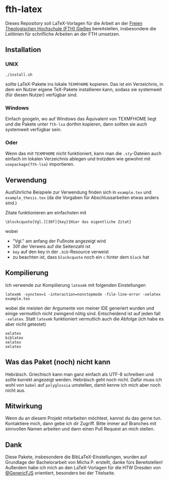 # fth-latex
Dieses Repository soll LaTeX-Vorlagen für die Arbeit an der [Freien Theologischen Hochschule (FTH) Gießen](https://fthgiessen.de) bereitstellen, insbesondere die Leitlinien für schrifliche Arbeiten an der FTH umsetzen.

## Installation
### UNIX
```
./install.sh
```
sollte LaTeX-Pakete ins lokale `TEXMFHOME` kopieren. Das ist ein Verzeichnis, in dem ein Nutzer eigene TeX-Pakete installieren kann, sodass sie systemweit (für diesen Nutzer) verfügbar sind.

### Windows
Einfach googeln, wo auf Windows das Äquivalent von TEXMFHOME liegt und die Pakete unter `fth-lsa` dorthin kopieren, dann sollten sie auch systemweit verfügbar sein.

### Oder
Wenn das mit `TEXMFHOME` nicht funktioniert, kann man die `.sty`-Dateien auch einfach im lokalen Verzeichnis ablegen und trotzdem wie gewohnt mit `usepackage{fth-lsa}` importieren.

## Verwendung
Ausführliche Beispiele zur Verwendung finden sich in `example.tex` und `example_thesis.tex` (da die Vorgaben für Abschlussarbeiten etwas anders sind.)

Zitate funktionieren am einfachsten mit
```
\blockcquote[Vgl.][30f]{key}{Hier das eigentliche Zitat}
```
wobei
- "Vgl." am anfang der Fußnote angezeigt wird
- 30f der Verweis auf die Seitenzahl ist
- `key` auf den key in der `.bib`-Resource verweist
- zu beachten ist, dass `blockcquote` noch ein `c` hinter dem `block` hat

## Kompilierung
Ich verwende zur Kompilierung `latexmk` mit folgenden Einstellungen
```
latexmk -synctex=1 -interaction=nonstopmode -file-line-error -xelatex example.tex
```
wobei die meisten der Argumente von meiner IDE generiert wurden und einige vermutlich nicht zwingend nötig sind. Entscheidend ist auf jeden fall `-xelatex`. Statt `latexmk` funktioniert vermutlich auch die Abfolge (ich habe es aber nicht getestet)
```
xelatex
biblatex
xelatex
xelatex
```

## Was das Paket (noch) nicht kann
Hebräisch. Griechisch kann man ganz einfach als UTF-8 schreiben und sollte korrekt angezeigt werden. Hebräisch geht noch nicht. Dafür muss ich wohl von `babel` auf `polyglossia` umstellen, damit kenne ich mich aber noch nicht aus.

## Mitwirkung
Wenn du an diesem Projekt mitarbeiten möchtest, kannst du das gerne tun. Kontaktiere mich, dann gebe ich dir Zugriff. Bitte immer auf Branches mit sinnvollen Namen arbeiten und dann einen Pull Request an mich stellen.

## Dank
Diese Pakete, insbesondere die BibLaTeX-Einstellungen, wurden auf Grundlage der Bachelorarbeit von Micha P. erstellt, danke fürs Bereitstellen! Außerdem habe ich mich an den LaTeX-Vorlagen für die HTW Dresden von [@GenericFJS](https://github.com/genericFJS) orientiert, besonders bei der Titelseite.
